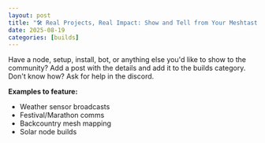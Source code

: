 ```yaml
---
layout: post
title: "🛠 Real Projects, Real Impact: Show and Tell from Your Meshtastic Community"
date: 2025-08-19
categories: [builds]
---
```


Have a node, setup, install, bot, or anything else you'd like to show to the community? Add a post with the details and add it to the builds category. Don't know how? Ask for help in the discord.

**Examples to feature:**
- Weather sensor broadcasts
- Festival/Marathon comms
- Backcountry mesh mapping
- Solar node builds
